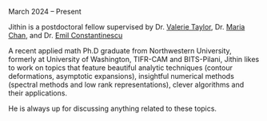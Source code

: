 March 2024 – Present <a href="https://www.linkedin.com/in/jithin-george-0b62519a/"><i class="fa-brands fa-linkedin-in"></i> </a> <a href="https://github.com/Dirivian"><i class="fa-brands fa-github"></i></a> <a href="https://dirivian.github.io/"><i class="fa-solid fa-blog"></i></a> <a href="https://scholar.google.com/citations?user=-Go8DD4AAAAJ"><i class="ai ai-google-scholar-square ai-3x"></i></a>

Jithin is a postdoctoral fellow supervised by Dr. <a href="https://www.anl.gov/profile/valerie-e-taylor">Valerie Taylor</a>, Dr. <a href="https://www.anl.gov/profile/maria-k-chan">Maria Chan</a>, and Dr. <a href="https://web.cels.anl.gov/~emconsta/">Emil Constantinescu</a>

A recent applied math Ph.D graduate from Northwestern University, formerly at University of Washington, TIFR-CAM and BITS-Pilani, Jithin likes to work on topics that feature beautiful analytic techniques (contour deformations, asymptotic expansions), insightful numerical methods (spectral methods and low rank representations), clever algorithms and their applications.

He is always up for discussing anything related to these topics.
